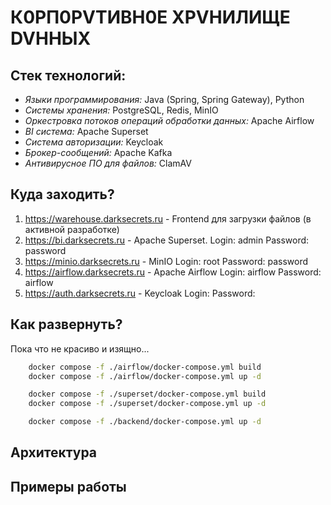 # К0РП0РVТИВН0E XРVHИЛИЩE DVHHЫX
## Стек технологий:
- *Языки программирования:* Java (Spring, Spring Gateway), Python
- *Системы хранения:* PostgreSQL, Redis, MinIO
- *Оркестровка потоков операций обработки данных:* Apache Airflow
- *BI система:* Apache Superset
- *Система авторизации:* Keycloak
- *Брокер-сообщений:* Apache Kafka
- *Антивирусное ПО для файлов:* ClamAV

## Куда заходить?
1. https://warehouse.darksecrets.ru - Frontend для загрузки файлов (в активной разработке)
2. https://bi.darksecrets.ru - Apache Superset.
    Login: admin
    Password: password
3. https://minio.darksecrets.ru - MinIO
    Login: root
    Password: password
4. https://airflow.darksecrets.ru - Apache Airflow
    Login: airflow
    Password: airflow
5. https://auth.darksecrets.ru - Keycloak
    Login:
    Password:

## Как развернуть?
Пока что не красиво и изящно...

```bash
    docker compose -f ./airflow/docker-compose.yml build
    docker compose -f ./airflow/docker-compose.yml up -d

    docker compose -f ./superset/docker-compose.yml build
    docker compose -f ./superset/docker-compose.yml up -d

    docker compose -f ./backend/docker-compose.yml up -d
```
## Архитектура


## Примеры работы